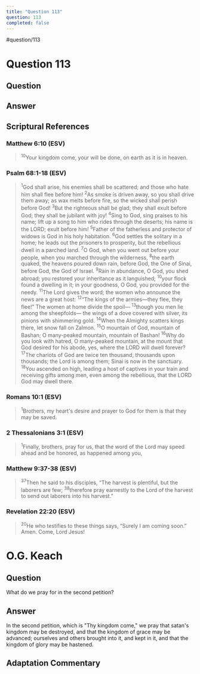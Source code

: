 ```yaml
---
title: "Question 113"
question: 113
completed: false
---
```

#question/113
# Question 113

## Question


## Answer


## Scriptural References
### Matthew 6:10 (ESV)
> <sup>10</sup>Your kingdom come, your will be done, on earth as it is in heaven.

### Psalm 68:1-18 (ESV)
> <sup>1</sup>God shall arise, his enemies shall be scattered; and those who hate him shall flee before him!
> <sup>2</sup>As smoke is driven away, so you shall drive them away; as wax melts before fire, so the wicked shall perish before God!
> <sup>3</sup>But the righteous shall be glad; they shall exult before God; they shall be jubilant with joy!
> <sup>4</sup>Sing to God, sing praises to his name; lift up a song to him who rides through the deserts; his name is the LORD; exult before him!
> <sup>5</sup>Father of the fatherless and protector of widows is God in his holy habitation.
> <sup>6</sup>God settles the solitary in a home; he leads out the prisoners to prosperity, but the rebellious dwell in a parched land.
> <sup>7</sup>O God, when you went out before your people, when you marched through the wilderness, 
> <sup>8</sup>the earth quaked, the heavens poured down rain, before God, the One of Sinai, before God, the God of Israel.
> <sup>9</sup>Rain in abundance, O God, you shed abroad; you restored your inheritance as it languished;
> <sup>10</sup>your flock found a dwelling in it; in your goodness, O God, you provided for the needy.
> <sup>11</sup>The Lord gives the word; the women who announce the news are a great host:
> <sup>12</sup>“The kings of the armies—they flee, they flee!” The women at home divide the spoil—
> <sup>13</sup>though you men lie among the sheepfolds— the wings of a dove covered with silver, its pinions with shimmering gold.
> <sup>14</sup>When the Almighty scatters kings there, let snow fall on Zalmon.
> <sup>15</sup>O mountain of God, mountain of Bashan; O many-peaked mountain, mountain of Bashan!
> <sup>16</sup>Why do you look with hatred, O many-peaked mountain, at the mount that God desired for his abode, yes, where the LORD will dwell forever?
> <sup>17</sup>The chariots of God are twice ten thousand, thousands upon thousands; the Lord is among them; Sinai is now in the sanctuary.
> <sup>18</sup>You ascended on high, leading a host of captives in your train and receiving gifts among men, even among the rebellious, that the LORD God may dwell there.

### Romans 10:1 (ESV)
> <sup>1</sup>Brothers, my heart's desire and prayer to God for them is that they may be saved.

### 2 Thessalonians 3:1 (ESV)
> <sup>1</sup>Finally, brothers, pray for us, that the word of the Lord may speed ahead and be honored, as happened among you,

### Matthew 9:37-38 (ESV)
> <sup>37</sup>Then he said to his disciples, “The harvest is plentiful, but the laborers are few;
> <sup>38</sup>therefore pray earnestly to the Lord of the harvest to send out laborers into his harvest.”

### Revelation 22:20 (ESV)
> <sup>20</sup>He who testifies to these things says, “Surely I am coming soon.” Amen. Come, Lord Jesus!

# O.G. Keach
## Question
What do we pray for in the second petition?

## Answer
In the second petition, which is "Thy kingdom come," we pray that satan's kingdom may be destroyed, and that the kingdom of grace may be advanced; ourselves and others brought into it, and kept in it, and that the kingdom of glory may be hastened.

## Adaptation Commentary
